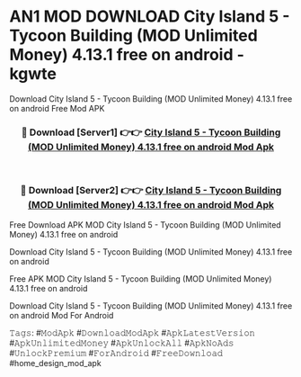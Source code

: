 # AN1 MOD DOWNLOAD City Island 5 - Tycoon Building (MOD Unlimited Money) 4.13.1 free on android - kgwte
Download City Island 5 - Tycoon Building (MOD Unlimited Money) 4.13.1 free on android Free Mod APK

<div align="center">
<h3>🔴 Download [Server1] 👉👉 <a href="https://apk-comot.site?title=City_Island_5_-_Tycoon_Building_(MOD_Unlimited_Money)_4.13.1_free_on_android">City Island 5 - Tycoon Building (MOD Unlimited Money) 4.13.1 free on android Mod Apk</a></h3><br>

<h3>🔴 Download [Server2] 👉👉 <a href="https://apk-comot.site?title=City_Island_5_-_Tycoon_Building_(MOD_Unlimited_Money)_4.13.1_free_on_android">City Island 5 - Tycoon Building (MOD Unlimited Money) 4.13.1 free on android Mod Apk</a></h3>
</div>


Free Download APK MOD City Island 5 - Tycoon Building (MOD Unlimited Money) 4.13.1 free on android

Download City Island 5 - Tycoon Building (MOD Unlimited Money) 4.13.1 free on android 

Free APK MOD City Island 5 - Tycoon Building (MOD Unlimited Money) 4.13.1 free on android 

Download City Island 5 - Tycoon Building (MOD Unlimited Money) 4.13.1 free on android Mod For Android

𝚃𝚊𝚐𝚜: #𝙼𝚘𝚍𝙰𝚙𝚔 #𝙳𝚘𝚠𝚗𝚕𝚘𝚊𝚍𝙼𝚘𝚍𝙰𝚙𝚔 #𝙰𝚙𝚔𝙻𝚊𝚝𝚎𝚜𝚝𝚅𝚎𝚛𝚜𝚒𝚘𝚗 #𝙰𝚙𝚔𝚄𝚗𝚕𝚒𝚖𝚒𝚝𝚎𝚍𝙼𝚘𝚗𝚎𝚢 #𝙰𝚙𝚔𝚄𝚗𝚕𝚘𝚌𝚔𝙰𝚕𝚕 #𝙰𝚙𝚔𝙽𝚘𝙰𝚍𝚜 #𝚄𝚗𝚕𝚘𝚌𝚔𝙿𝚛𝚎𝚖𝚒𝚞𝚖 #𝙵𝚘𝚛𝙰𝚗𝚍𝚛𝚘𝚒𝚍 #𝙵𝚛𝚎𝚎𝙳𝚘𝚠𝚗𝚕𝚘𝚊𝚍 #home_design_mod_apk